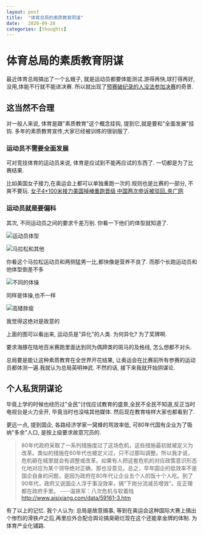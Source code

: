 ```yaml
---
layout: post
title:  "体育总局的素质教育阴谋"
date:   2020-09-28
categories: [thoughts]
---
```


# 体育总局的素质教育阴谋

最近体育总局搞出了一个幺蛾子, 就是运动员都要体能测试.游得再快,球打得再好,没用,体能不行就不能进决赛. 
所以就出现了[预赛破纪录的人没法参加决赛](https://new.qq.com/omn/20200927/20200927A04MUX00.html)的奇景.

## 这当然不合理

对一般人来说, 体育是跟"素质教育"这个概念挂钩, 提到它,就是要和"全面发展"挂钩. 多年的素质教育宣传,大家已经被训练的很驯服了.

### 运动员不需要全面发展

可对竞技体育的运动员来说, 体育是应试到不能再应试的东西了. 一切都是为了比赛结果.

比如美国女子接力,在奥运会上都可以单独重跑一次的.规则也是比赛的一部分, 不爽不要玩.
[女子4*100米接力美国掉棒重跑晋级 中国两次申诉被驳回_央广网](http://china.cnr.cn/qqhygbw/20160819/t20160819_523033079.shtml)

### 运动员就是要偏科

其次, 不同运动员之间的要求千差万别. 你看一下他们的体型就知道了.

![运动员体型](https://s9.rr.itc.cn/r/wapChange/20176_16_16/a5js1d3967651709544.jpg)

![马拉松和其他](http://www.sinaimg.cn/dy/slidenews/2_img/2013_46/730_1118566_117771.jpg)

你看这个马拉松运动员和两侧猛男一比,都快像是营养不良了. 而那个长跑运动员和他体型倒差不多

![不同的体操](http://www.sinaimg.cn/dy/slidenews/2_img/2013_46/730_1118568_687470.jpg)

同样是体操,也不一样

![高矮胖瘦](http://www.sinaimg.cn/dy/slidenews/2_img/2013_46/730_1118572_638735.jpg)

我觉得这绝对是故意的

上面的图可以看出来, 运动员是"异化"的人类. 为何异化? 为了奖牌啊.

要求海豚在陆地百米赛跑里面达到同为偶蹄类的斑马的及格线, 怎么想都不对头.  

总局要是能让这种素质教育在全世界开花结果, 让奥运会在比赛前所有参赛的运动员都体测一遍.我就认为总局英明神武.
不然的话, 接下来我就开始阴谋论.

## 个人私货阴谋论

毕竟上学的时候也经历过"全民"讨伐应试教育的盛景,全民不全民不知道,反正当时电视台是火力全开, 毕竟当时也没啥其他媒体. 
然后现在教育啥样大家也都看到了.

更远一点, 提到国企, 各路经济学家一窝蜂的骂效率低, 可80年代国有企业为了吸纳"多余"人口, 是按上级要求故意冗员的.

>80年代政府采取了一系列措施度过了这场危机，这些措施最初就被定义为改革。类似的措施在60年代也被定义过，只不过那叫调整。所以我才说，危机砸在城里就会有调整或改革。如果有人把这套危机的对应政策意识形态化地对应为某个领导绝对正确，那也没意见。总之，早年国企的低效率不是国企自身的问题，是因为政府在80年代让企业五个人的饭十个人吃。到了90年代，政府又说国企人浮于事没效率，搞"下岗分流减员增效"。反正理都在政府手里。 ----温铁军：八次危机与软着陆
>http://www.aisixiang.com/data/59161-3.htm

有了以上的记忆.  我个人认为:
总局是故意搞事, 等到在奥运会这种国际大赛上搞出个惨烈的滑铁卢之后,再里应外合配合舆论搞臭砸烂现在这个还能拿金牌的体制. 为体育产业化铺路.